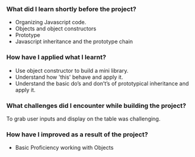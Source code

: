 ### What did I learn shortly before the project?

- Organizing Javascript code.
- Objects and object constructors
- Prototype
- Javascript inheritance and the prototype chain

### How have I applied what I learnt?

- Use object constructor to build a mini library.
- Understand how 'this' behave and apply it.
- Understand the basic do’s and don’t’s of prototypical inheritance and apply it.

### What challenges did I encounter while building the project?

To grab user inputs and display on the table was challenging.

### How have I improved as a result of the project?

- Basic Proficiency working with Objects